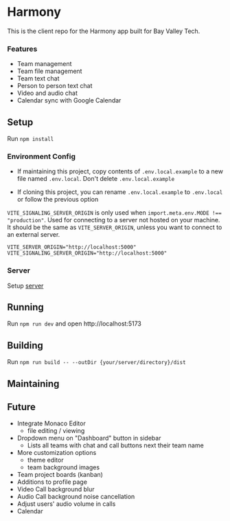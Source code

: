 # Harmony

This is the client repo for the Harmony app built for Bay Valley Tech.

### Features
- Team management
- Team file management
- Team text chat
- Person to person text chat
- Video and audio chat
- Calendar sync with Google Calendar


## Setup

Run `npm install`

### Environment Config

- If maintaining this project, copy contents of `.env.local.example` to a new file named `.env.local`. Don't delete `.env.local.example`

- If cloning this project, you can rename `.env.local.example` to `.env.local` or follow the previous option

`VITE_SIGNALING_SERVER_ORIGIN` is only used when `import.meta.env.MODE !== "production"`. Used for connecting to a server not hosted on your machine. It should be the same as `VITE_SERVER_ORIGIN`, unless you want to connect to an external server.

```env
VITE_SERVER_ORIGIN="http://localhost:5000"
VITE_SIGNALING_SERVER_ORIGIN="http://localhost:5000"
```

### Server

Setup [server](https://github.com/Sillor/harmony-server)

## Running

Run `npm run dev` and open http://localhost:5173

## Building

Run `npm run build -- --outDir {your/server/directory}/dist`



## Maintaining

## Future

- Integrate Monaco Editor
  - file editing / viewing
- Dropdown menu on "Dashboard" button in sidebar
  - Lists all teams with chat and call buttons next their team name
- More customization options
  - theme editor
  - team background images
- Team project boards (kanban)
- Additions to profile page
- Video Call background blur
- Audio Call background noise cancellation
- Adjust users' audio volume in calls
- Calendar
